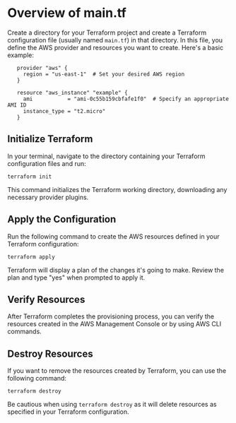 # Overview of main.tf 

Create a directory for your Terraform project and create a Terraform configuration file (usually named `main.tf`) in that directory. In this file, you define the AWS provider and resources you want to create. Here's a basic example:

```
   provider "aws" {
     region = "us-east-1"  # Set your desired AWS region
   }

   resource "aws_instance" "example" {
     ami           = "ami-0c55b159cbfafe1f0"  # Specify an appropriate AMI ID
     instance_type = "t2.micro"
   }
```

## Initialize Terraform ##

In your terminal, navigate to the directory containing your Terraform configuration files and run:

```
terraform init
```
This command initializes the Terraform working directory, downloading any necessary provider plugins.

## Apply the Configuration ##

Run the following command to create the AWS resources defined in your Terraform configuration:

```
terraform apply
```
Terraform will display a plan of the changes it's going to make. Review the plan and type "yes" when prompted to apply it.

## Verify Resources ##

After Terraform completes the provisioning process, you can verify the resources created in the AWS Management Console or by using AWS CLI commands.

## Destroy Resources ##

If you want to remove the resources created by Terraform, you can use the following command:

```
terraform destroy
```
Be cautious when using `terraform destroy` as it will delete resources as specified in your Terraform configuration.